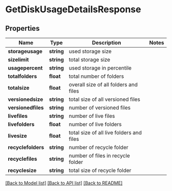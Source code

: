 # GetDiskUsageDetailsResponse

## Properties
Name | Type | Description | Notes
------------ | ------------- | ------------- | -------------
**storageusage** | **string** | used storage size | 
**sizelimit** | **string** | total storage size | 
**usagepercent** | **string** | used storage in percentile | 
**totalfolders** | **float** | total number of folders | 
**totalsize** | **float** | overall size of all folders and files | 
**versionedsize** | **string** | total size of all versioned files | 
**versionedfiles** | **string** | number of versioned files | 
**livefiles** | **string** | number of live files | 
**livefolders** | **float** | number of live folders | 
**livesize** | **float** | total size of all live folders and files | 
**recyclefolders** | **string** | number of recycle folder | 
**recyclefiles** | **string** | number of files in recycle folder | 
**recyclesize** | **string** | total size of recycle folder | 

[[Back to Model list]](../README.md#documentation-for-models) [[Back to API list]](../README.md#documentation-for-api-endpoints) [[Back to README]](../README.md)


